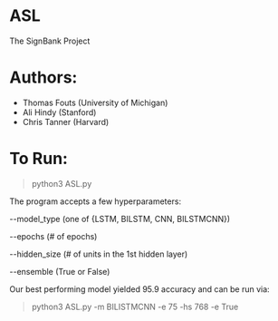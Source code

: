 # ASL
The SignBank Project

# Authors:
- Thomas Fouts (University of Michigan)
- Ali Hindy (Stanford)
- Chris Tanner (Harvard)

# To Run:
> python3 ASL.py

The program accepts a few hyperparameters:

--model_type (one of {LSTM, BILSTM, CNN, BILSTMCNN})

--epochs (# of epochs)

--hidden_size (# of units in the 1st hidden layer)

--ensemble (True or False)

Our best performing model yielded 95.9 accuracy and can be run via:

> python3 ASL.py -m BILISTMCNN -e 75 -hs 768 -e True


